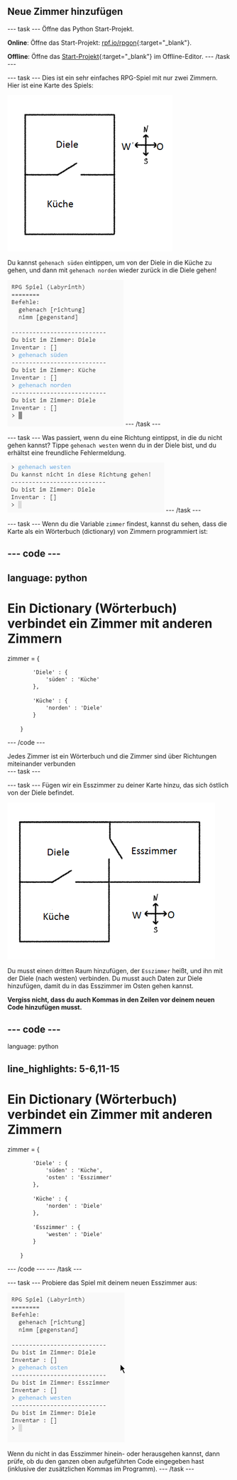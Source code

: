 ## Neue Zimmer hinzufügen

\--- task \--- Öffne das Python Start-Projekt.

**Online**: Öffne das Start-Projekt: [rpf.io/rpgon](http://rpf.io/rpgon){:target="_blank"}.

**Offline**: Öffne das [Start-Projekt](http://rpf.io/p/en/rpg-go){:target="_blank"} im Offline-Editor. \--- /task \---

\--- task \--- Dies ist ein sehr einfaches RPG-Spiel mit nur zwei Zimmern. Hier ist eine Karte des Spiels:

![screenshot](images/rpg-map1.png)

Du kannst `gehenach süden` eintippen, um von der Diele in die Küche zu gehen, und dann mit `gehenach norden` wieder zurück in die Diele gehen!

![screenshot](images/rpg-controls.png) \--- /task \---

\--- task \--- Was passiert, wenn du eine Richtung eintippst, in die du nicht gehen kannst? Tippe `gehenach westen` wenn du in der Diele bist, und du erhältst eine freundliche Fehlermeldung.

![screenshot](images/rpg-error.png) \--- /task \---

\--- task \--- Wenn du die Variable `zimmer` findest, kannst du sehen, dass die Karte als ein Wörterbuch (dictionary) von Zimmern programmiert ist:

## \--- code \---

## language: python

# Ein Dictionary (Wörterbuch) verbindet ein Zimmer mit anderen Zimmern

zimmer = {

            'Diele' : {
                'süden' : 'Küche'
            },
    
            'Küche' : {
                'norden' : 'Diele'
            }
    
        }
    

\--- /code \---

Jedes Zimmer ist ein Wörterbuch und die Zimmer sind über Richtungen miteinander verbunden  
\--- task \---

\--- task \--- Fügen wir ein Esszimmer zu deiner Karte hinzu, das sich östlich von der Diele befindet.

![screenshot](images/rpg-dining.png)

Du musst einen dritten Raum hinzufügen, der `Esszimmer` heißt, und ihn mit der Diele (nach westen) verbinden. Du musst auch Daten zur Diele hinzufügen, damit du in das Esszimmer im Osten gehen kannst.

**Vergiss nicht, dass du auch Kommas in den Zeilen vor deinem neuen Code hinzufügen musst.**

## \--- code \---

language: python

## line_highlights: 5-6,11-15

# Ein Dictionary (Wörterbuch) verbindet ein Zimmer mit anderen Zimmern

zimmer = {

            'Diele' : {
                'süden' : 'Küche',
                'osten' : 'Esszimmer'
            },
    
            'Küche' : {
                'norden' : 'Diele'
            },
    
            'Esszimmer' : {
                'westen' : 'Diele'
            }
    
        }
    

\--- /code \--- \--- /task \---

\--- task \--- Probiere das Spiel mit deinem neuen Esszimmer aus:

![screenshot](images/rpg-dining-test.png)

Wenn du nicht in das Esszimmer hinein- oder herausgehen kannst, dann prüfe, ob du den ganzen oben aufgeführten Code eingegeben hast (inklusive der zusätzlichen Kommas im Programm). \--- /task \---